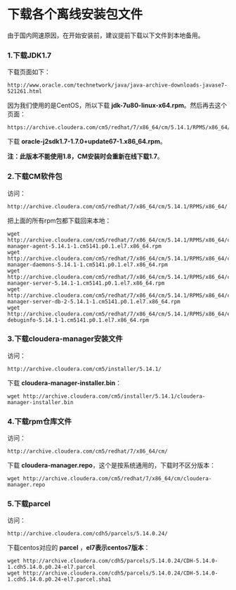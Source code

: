 下载各个离线安装包文件
================================================================================
由于国内网速原因，在开始安装前，建议提前下载以下文件到本地备用。

### 1.下载JDK1.7
下载页面如下：
```
http://www.oracle.com/technetwork/java/java-archive-downloads-javase7-521261.html
```
因为我们使用的是CentOS，所以下载 **jdk-7u80-linux-x64.rpm**。然后再去这个页面：
```
https://archive.cloudera.com/cm5/redhat/7/x86_64/cm/5.14.1/RPMS/x86_64/
```
下载 **oracle-j2sdk1.7-1.7.0+update67-1.x86_64.rpm**。

**注：此版本不能使用1.8，CM安装时会重新在线下载1.7**。

### 2.下载CM软件包
访问：
```
http://archive.cloudera.com/cm5/redhat/7/x86_64/cm/5.14.1/RPMS/x86_64/
```
把上面的所有rpm包都下载回来本地：
```shell
wget http://archive.cloudera.com/cm5/redhat/7/x86_64/cm/5.14.1/RPMS/x86_64/cloudera-manager-agent-5.14.1-1.cm5141.p0.1.el7.x86_64.rpm
wget http://archive.cloudera.com/cm5/redhat/7/x86_64/cm/5.14.1/RPMS/x86_64/cloudera-manager-daemons-5.14.1-1.cm5141.p0.1.el7.x86_64.rpm
wget http://archive.cloudera.com/cm5/redhat/7/x86_64/cm/5.14.1/RPMS/x86_64/cloudera-manager-server-5.14.1-1.cm5141.p0.1.el7.x86_64.rpm
wget http://archive.cloudera.com/cm5/redhat/7/x86_64/cm/5.14.1/RPMS/x86_64/cloudera-manager-server-db-2-5.14.1-1.cm5141.p0.1.el7.x86_64.rpm
wget http://archive.cloudera.com/cm5/redhat/7/x86_64/cm/5.14.1/RPMS/x86_64/enterprise-debuginfo-5.14.1-1.cm5141.p0.1.el7.x86_64.rpm
```

### 3.下载cloudera-manager安装文件
访问：
```
http://archive.cloudera.com/cm5/installer/5.14.1/
```
下载 **cloudera-manager-installer.bin**：
```shell
wget http://archive.cloudera.com/cm5/installer/5.14.1/cloudera-manager-installer.bin
```

### 4.下载rpm仓库文件
访问：
```
http://archive.cloudera.com/cm5/redhat/7/x86_64/cm/
```
下载 **cloudera-manager.repo**，这个是按系统通用的，下载时不区分版本：
```shell
wget http://archive.cloudera.com/cm5/redhat/7/x86_64/cm/cloudera-manager.repo
```

### 5.下载parcel
访问：
```
http://archive.cloudera.com/cdh5/parcels/5.14.0.24/
```
下载centos对应的 **parcel** ，**el7表示centos7版本**：
```shell
wget http://archive.cloudera.com/cdh5/parcels/5.14.0.24/CDH-5.14.0-1.cdh5.14.0.p0.24-el7.parcel
wget http://archive.cloudera.com/cdh5/parcels/5.14.0.24/CDH-5.14.0-1.cdh5.14.0.p0.24-el7.parcel.sha1
```
